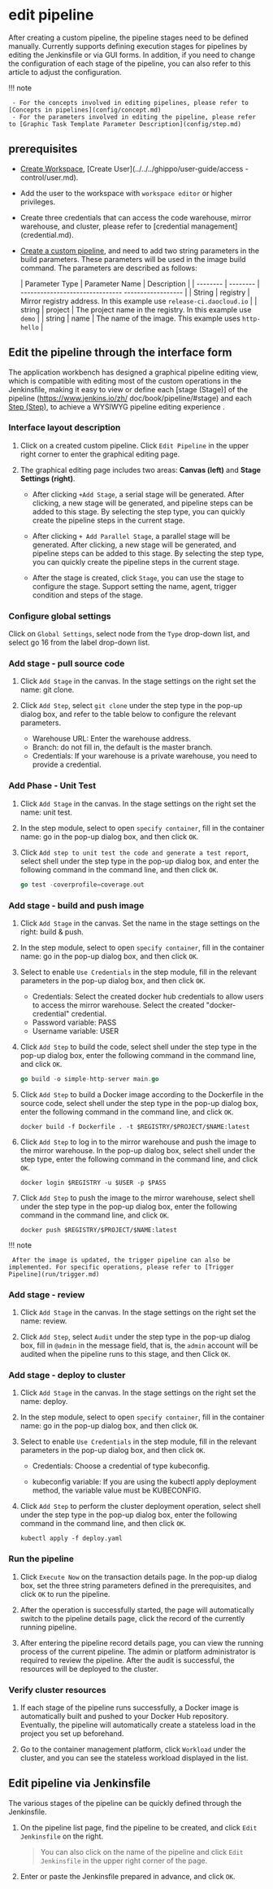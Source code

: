 # edit pipeline

After creating a custom pipeline, the pipeline stages need to be defined manually. Currently supports defining execution stages for pipelines by editing the Jenkinsfile or via GUI forms. In addition, if you need to change the configuration of each stage of the pipeline, you can also refer to this article to adjust the configuration.

!!! note

     - For the concepts involved in editing pipelines, please refer to [Concepts in pipelines](config/concept.md)
     - For the parameters involved in editing the pipeline, please refer to [Graphic Task Template Parameter Description](config/step.md)

## prerequisites

- [Create Workspace](../../../ghippo/user-guide/workspace/workspace.md), [Create User](../../../ghippo/user-guide/access -control/user.md).
- Add the user to the workspace with `workspace editor` or higher privileges.
- Create three credentials that can access the code warehouse, mirror warehouse, and cluster, please refer to [credential management] (credential.md).
- [Create a custom pipeline](create/custom.md), and need to add two string parameters in the build parameters. These parameters will be used in the image build command. The parameters are described as follows:

     | Parameter Type | Parameter Name | Description |
     | -------- | -------- | ------------------------------- ------------------ |
     | String | registry | Mirror registry address. In this example use `release-ci.daocloud.io` |
     | string | project | The project name in the registry. In this example use `demo` |
     | string | name | The name of the image. This example uses `http-hello` |

## Edit the pipeline through the interface form

The application workbench has designed a graphical pipeline editing view, which is compatible with editing most of the custom operations in the Jenkinsfile, making it easy to view or define each [stage (Stage)] of the pipeline (https://www.jenkins.io/zh/ doc/book/pipeline/#stage) and each [Step (Step)](https://www.jenkins.io/zh/doc/book/pipeline/#step), to achieve a WYSIWYG pipeline editing experience .

### Interface layout description

1. Click on a created custom pipeline. Click `Edit Pipeline` in the upper right corner to enter the graphical editing page.

     <!--![]()screenshots-->

2. The graphical editing page includes two areas: **Canvas (left)** and **Stage Settings (right)**.

     <!--![]()screenshots-->

     - After clicking `+Add Stage`, a serial stage will be generated. After clicking, a new stage will be generated, and pipeline steps can be added to this stage. By selecting the step type, you can quickly create the pipeline steps in the current stage.

     - After clicking `+ Add Parallel Stage`, a parallel stage will be generated. After clicking, a new stage will be generated, and pipeline steps can be added to this stage. By selecting the step type, you can quickly create the pipeline steps in the current stage.

     - After the stage is created, click `Stage`, you can use the stage to configure the stage. Support setting the name, agent, trigger condition and steps of the stage.

### Configure global settings

Click on `Global Settings`, select node from the `Type` drop-down list, and select go 16 from the label drop-down list.

<!--![]()screenshots-->

### Add stage - pull source code

1. Click `Add Stage` in the canvas. In the stage settings on the right set the name: git clone.

2. Click `Add Step`, select `git clone` under the step type in the pop-up dialog box, and refer to the table below to configure the relevant parameters.

     - Warehouse URL: Enter the warehouse address.
     - Branch: do not fill in, the default is the master branch.
     - Credentials: If your warehouse is a private warehouse, you need to provide a credential.

     <!--![]()screenshots-->

### Add Phase - Unit Test

1. Click `Add Stage` in the canvas. In the stage settings on the right set the name: unit test.

2. In the step module, select to open `specify container`, fill in the container name: go in the pop-up dialog box, and then click `OK`.

     <!--![]()screenshots-->

3. Click `Add step to unit test the code and generate a test report`, select shell under the step type in the pop-up dialog box, and enter the following command in the command line, and then click `OK`.

     ```go
     go test -coverprofile=coverage.out
     ```

     <!--![]()screenshots-->

### Add stage - build and push image

1. Click `Add Stage` in the canvas. Set the name in the stage settings on the right: build & push.

2. In the step module, select to open `specify container`, fill in the container name: go in the pop-up dialog box, and then click `OK`.

     <!--![]()screenshots-->

3. Select to enable `Use Credentials` in the step module, fill in the relevant parameters in the pop-up dialog box, and then click `OK`.

     - Credentials: Select the created docker hub credentials to allow users to access the mirror warehouse. Select the created "docker-credential" credential.
     - Password variable: PASS
     - Username variable: USER

     <!--![]()screenshots-->

4. Click `Add Step` to build the code, select shell under the step type in the pop-up dialog box, enter the following command in the command line, and click `OK`.

     ```go
     go build -o simple-http-server main.go
     ```

5. Click `Add Step` to build a Docker image according to the Dockerfile in the source code, select shell under the step type in the pop-up dialog box, enter the following command in the command line, and click `OK`.

     ```docker
     docker build -f Dockerfile . -t $REGISTRY/$PROJECT/$NAME:latest
     ```

6. Click `Add Step` to log in to the mirror warehouse and push the image to the mirror warehouse. In the pop-up dialog box, select shell under the step type, enter the following command in the command line, and click `OK`.

     ```docker
     docker login $REGISTRY -u $USER -p $PASS
     ```

     <!--![]()screenshots-->

6. Click `Add Step` to push the image to the mirror warehouse, select shell under the step type in the pop-up dialog box, enter the following command in the command line, and click `OK`.

     ```docker
     docker push $REGISTRY/$PROJECT/$NAME:latest
     ```

     <!--![]()screenshots-->

!!! note
    
     After the image is updated, the trigger pipeline can also be implemented. For specific operations, please refer to [Trigger Pipeline](run/trigger.md)

### Add stage - review

1. Click `Add Stage` in the canvas. In the stage settings on the right set the name: review.

2. Click `Add Step`, select `Audit` under the step type in the pop-up dialog box, fill in `@admin` in the message field, that is, the `admin` account will be audited when the pipeline runs to this stage, and then Click `OK`.

     <!--![]()screenshots-->

### Add stage - deploy to cluster

1. Click `Add Stage` in the canvas. In the stage settings on the right set the name: deploy.

2. In the step module, select to open `specify container`, fill in the container name: go in the pop-up dialog box, and then click `OK`.

     <!--![]()screenshots-->

3. Select to enable `Use Credentials` in the step module, fill in the relevant parameters in the pop-up dialog box, and then click `OK`.

     - Credentials: Choose a credential of type kubeconfig.

     - kubeconfig variable: If you are using the kubectl apply deployment method, the variable value must be KUBECONFIG.

     <!--![]()screenshots-->

4. Click `Add Step` to perform the cluster deployment operation, select shell under the step type in the pop-up dialog box, enter the following command in the command line, and then click `OK`.

     ```shell
     kubectl apply -f deploy.yaml
     ```

### Run the pipeline

1. Click `Execute Now` on the transaction details page. In the pop-up dialog box, set the three string parameters defined in the prerequisites, and click `OK` to run the pipeline.

     <!--![]()screenshots-->

2. After the operation is successfully started, the page will automatically switch to the pipeline details page, click the record of the currently running pipeline.

3. After entering the pipeline record details page, you can view the running process of the current pipeline. The admin or platform administrator is required to review the pipeline. After the audit is successful, the resources will be deployed to the cluster.

     <!--![]()screenshots-->

### Verify cluster resources

1. If each stage of the pipeline runs successfully, a Docker image is automatically built and pushed to your Docker Hub repository. Eventually, the pipeline will automatically create a stateless load in the project you set up beforehand.

2. Go to the container management platform, click `Workload` under the cluster, and you can see the stateless workload displayed in the list.

     <!--![]()screenshots-->

## Edit pipeline via Jenkinsfile

The various stages of the pipeline can be quickly defined through the Jenkinsfile.

1. On the pipeline list page, find the pipeline to be created, and click `Edit Jenkinsfile` on the right.

     <!--![]()screenshots-->

     > You can also click on the name of the pipeline and click `Edit Jenkinsfile` in the upper right corner of the page.

2. Enter or paste the Jenkinsfile prepared in advance, and click `OK`.

     <!--![]()screenshots-->